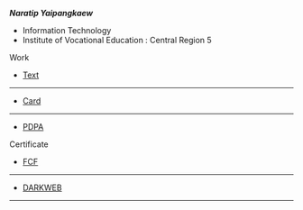 **_Naratip Yaipangkaew_**
+ Information Technology
+ Institute of Vocational Education :  Central Region 5
  
Work
+ [Text](HelloWorld)
---
+ [Card](Card)
---
+ [PDPA](PDPA)
  
Certificate
+ [FCF](FCF)
---
+ [DARKWEB](DARKWEB)
---
